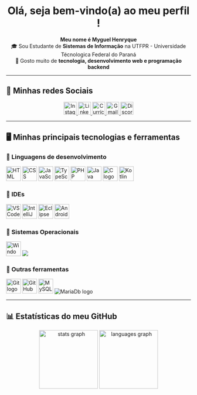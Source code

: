 <h1 align="center">Olá, seja bem-vindo(a) ao meu perfil !</h1>

<p align="center">
  <b>Meu nome é Myguel Henryque</b> <br>
  🎓 Sou Estudante de <b>Sistemas de Informação</b> na UTFPR - Universidade Técnologica Federal do Paraná<br>
  🚀 Gosto muito de <b>tecnologia, desenvolvimento web e programação backend</b> <br>
</p>

---

## 📱 Minhas redes Sociais
<div align="center">
  <a href="https://www.instagram.com/ymyguel_/" target="_blank">
    <img src="https://img.shields.io/badge/Instagram-E4405F?style=for-the-badge&logo=instagram&logoColor=white" height="35" alt="Instagram logo"/>
  </a>
  <a href="https://www.linkedin.com/in/myguel-henryque-1160b72a1/" target="_blank">
    <img src="https://img.shields.io/badge/LinkedIn-0077B5?style=for-the-badge&logo=linkedin&logoColor=white" height="35" alt="LinkedIn logo"/>
  </a>
  <a href="http://lattes.cnpq.br/3171242305410582" target="_blank">
    <img src="https://img.shields.io/badge/Lattes-2E7D32?style=for-the-badge&logo=readthedocs&logoColor=white" height="35" alt="Currículo Lattes"/>
  </a>
  <a href="mailto:myguelhenry05@gmail.com" target="_blank">
    <img src="https://img.shields.io/badge/Gmail-D14836?style=for-the-badge&logo=gmail&logoColor=white" height="35" alt="Gmail logo"/>
  </a>
  <a href="https://discord.com/users/962212187370307584" target="_blank">
    <img src="https://img.shields.io/badge/Discord-7289DA?style=for-the-badge&logo=discord&logoColor=white" height="35" alt="Discord logo"/>
  </a>
</div>

---

## 🖥️ Minhas principais tecnologias e ferramentas

### 🔹 Linguagens de desenvolvimento
<div align="left">
  <img src="https://cdn.jsdelivr.net/gh/devicons/devicon/icons/html5/html5-original.svg" height="40" alt="HTML logo"/>
  <img src="https://cdn.jsdelivr.net/gh/devicons/devicon/icons/css3/css3-original.svg" height="40" alt="CSS logo"/>
  <img src="https://cdn.jsdelivr.net/gh/devicons/devicon/icons/javascript/javascript-original.svg" height="40" alt="JavaScript logo"/>
  <img src="https://cdn.jsdelivr.net/gh/devicons/devicon/icons/typescript/typescript-original.svg" height="40" alt="TypeScript logo"/>
  <img src="https://cdn.jsdelivr.net/gh/devicons/devicon/icons/php/php-original.svg" height="40" alt="PHP logo"/>
  <img src="https://cdn.jsdelivr.net/gh/devicons/devicon/icons/java/java-original.svg" height="40" alt="Java logo"/>
  <img src="https://cdn.jsdelivr.net/gh/devicons/devicon/icons/c/c-original.svg" height="40" alt="C logo"/>
  <img src="https://cdn.jsdelivr.net/gh/devicons/devicon@latest/icons/kotlin/kotlin-original.svg" height="40" alt="Kotlin logo"/>
</div>

### 🔹 IDEs
<div align="left">
  <img src="https://cdn.jsdelivr.net/gh/devicons/devicon/icons/vscode/vscode-original.svg" height="40" alt="VSCode logo"/>
  <img src="https://cdn.jsdelivr.net/gh/devicons/devicon/icons/intellij/intellij-original.svg" height="40" alt="IntelliJ logo"/>
  <img src="https://cdn.jsdelivr.net/gh/devicons/devicon/icons/eclipse/eclipse-original.svg" height="40" alt="Eclipse logo"/>
  <img src="https://cdn.jsdelivr.net/gh/devicons/devicon@latest/icons/androidstudio/androidstudio-original.svg" height="40" alt="Android Studio logo"/>
</div>

### 🔹 Sistemas Operacionais
<div align="left">
  <img src="https://cdn.jsdelivr.net/gh/devicons/devicon/icons/windows8/windows8-original.svg" height="40" alt="Windows logo"/>
  <img src="https://cdn.jsdelivr.net/gh/devicons/devicon@latest/icons/debian/debian-original.svg" />
</div>

### 🔹 Outras ferramentas
<div align="left">
  <img src="https://cdn.jsdelivr.net/gh/devicons/devicon/icons/git/git-original.svg" height="40" alt="Git logo"/>
  <img src="https://cdn.jsdelivr.net/gh/devicons/devicon/icons/github/github-original.svg" height="40" alt="GitHub logo"/>
  <img src="https://cdn.jsdelivr.net/gh/devicons/devicon/icons/mysql/mysql-original.svg" height="40" alt="MySQL logo"/>
  <img src="https://cdn.jsdelivr.net/gh/devicons/devicon@latest/icons/mariadb/mariadb-original.svg" heigth="40" alt="MariaDb logo"/>
</div>

---

## 📊 Estatísticas do meu GitHub
<div align="center">
  <img src="https://github-readme-stats.vercel.app/api?username=Myguel-H&show_icons=true&theme=dracula&include_all_commits=true&count_private=true&hide_border=false&locale=pt-br" height="160" alt="stats graph"/>
  <img src="https://github-readme-stats.vercel.app/api/top-langs?username=Myguel-H&layout=compact&langs_count=6&theme=dracula&hide_border=false&locale=pt-br" height="160" alt="languages graph"/>
</div>
